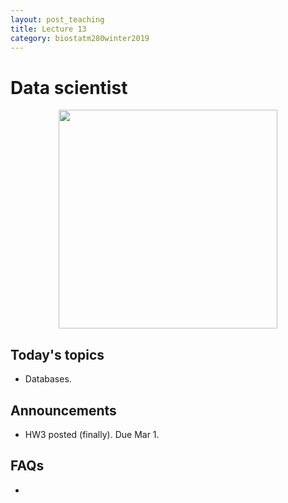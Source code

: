 ```yaml
---
layout: post_teaching
title: Lecture 13
category: biostatm280winter2019
---
```


# Data scientist

<p align="center">
<img src="http://hua-zhou.github.io/teaching/biostatm280-2018winter/slides/13-gcp/data-scientist-datacamp.jpg" width="350">
</p>


## Today's topics

* Databases.

## Announcements

* HW3 posted (finally). Due Mar 1.

## FAQs

* 
